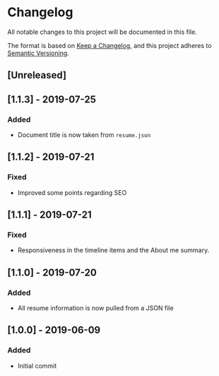 # Changelog
All notable changes to this project will be documented in this file.

The format is based on [Keep a Changelog](https://keepachangelog.com/en/1.0.0/),
and this project adheres to [Semantic Versioning](https://semver.org/spec/v2.0.0.html).

## [Unreleased]

## [1.1.3] - 2019-07-25
### Added
 - Document title is now taken from `resume.json`

## [1.1.2] - 2019-07-21
### Fixed
 - Improved some points regarding SEO

## [1.1.1] - 2019-07-21
### Fixed
 - Responsiveness in the timeline items and the About me summary.

## [1.1.0] - 2019-07-20
### Added
 - All resume information is now pulled from a JSON file

## [1.0.0] - 2019-06-09
### Added
 - Initial commit